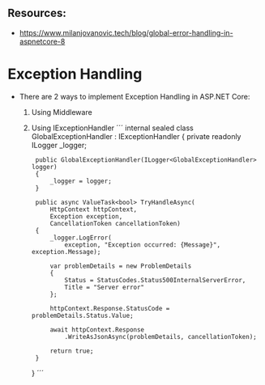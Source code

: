 ## Resources:
- https://www.milanjovanovic.tech/blog/global-error-handling-in-aspnetcore-8

# Exception Handling

-  There are 2 ways to implement Exception Handling in ASP.NET Core:
    1. Using Middleware
    2. Using IExceptionHandler
       ´´´
       internal sealed class GlobalExceptionHandler : IExceptionHandler
        {
            private readonly ILogger<GlobalExceptionHandler> _logger;
        
            public GlobalExceptionHandler(ILogger<GlobalExceptionHandler> logger)
            {
                _logger = logger;
            }
        
            public async ValueTask<bool> TryHandleAsync(
                HttpContext httpContext,
                Exception exception,
                CancellationToken cancellationToken)
            {
                _logger.LogError(
                    exception, "Exception occurred: {Message}", exception.Message);
        
                var problemDetails = new ProblemDetails
                {
                    Status = StatusCodes.Status500InternalServerError,
                    Title = "Server error"
                };
        
                httpContext.Response.StatusCode = problemDetails.Status.Value;
        
                await httpContext.Response
                    .WriteAsJsonAsync(problemDetails, cancellationToken);
        
                return true;
            }
       }
    ´´´

